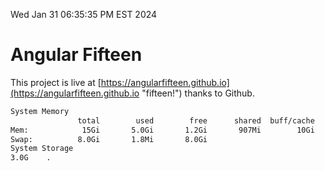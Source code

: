 Wed Jan 31 06:35:35 PM EST 2024

# Angular Fifteen


This project is live at [https://angularfifteen.github.io](https://angularfifteen.github.io "fifteen!") thanks to Github.

```bash
System Memory
               total        used        free      shared  buff/cache   available
Mem:            15Gi       5.0Gi       1.2Gi       907Mi        10Gi        10Gi
Swap:          8.0Gi       1.8Mi       8.0Gi
System Storage
3.0G	.
```
